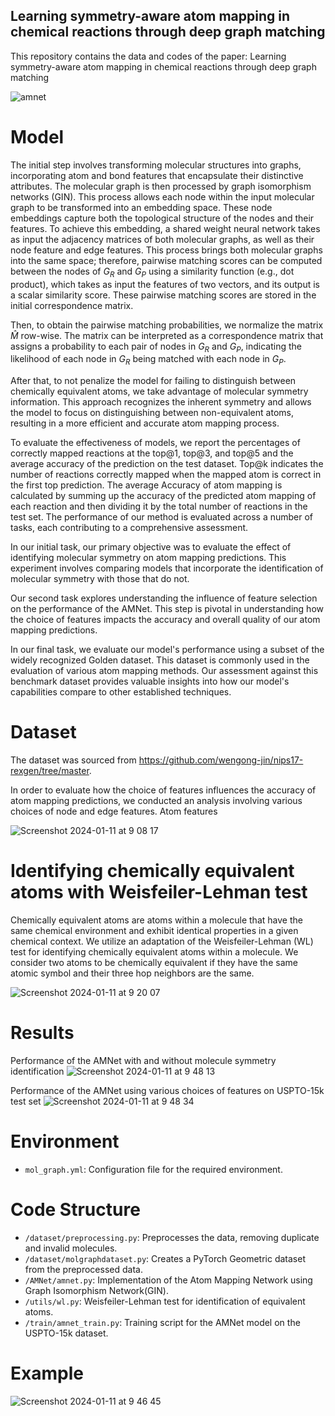 ## Learning symmetry-aware atom mapping in chemical reactions through deep graph matching
This repository contains the data and codes of the paper: Learning symmetry-aware atom mapping in chemical reactions through deep graph matching

![amnet](https://github.com/maryamastero/Atom-matching-network/assets/60658276/595e55c1-014f-428a-a177-e31fd760ba3c)


 # Model

The initial step involves transforming molecular structures into graphs, incorporating atom and bond features that encapsulate their distinctive attributes. The molecular graph is then processed by graph isomorphism networks (GIN). This process allows each node within the input molecular graph to be transformed into an embedding space. These node embeddings capture both the topological structure of the nodes and their features. To achieve this embedding, a shared weight neural network takes as input the adjacency matrices of both molecular graphs, as well as their node feature and edge features. This process brings both molecular graphs into the same space; therefore, pairwise matching scores can be computed between the nodes of ${G}_R$ and ${G}_P$ using a similarity function (e.g., dot product), which takes as input the features of two vectors, and its output is a scalar similarity score. These pairwise matching scores are stored in the initial correspondence matrix.

Then, to obtain the pairwise matching probabilities, we normalize the matrix $\hat{M}$ row-wise. The matrix can be interpreted as a correspondence matrix that assigns a probability to each pair of nodes in ${G}_R$ and ${G}_P$, indicating the likelihood of each node in ${G}_R$ being matched with each node in ${G}_P$.

After that, to not penalize the model for failing to distinguish between chemically equivalent atoms, we take advantage of molecular symmetry information. This approach recognizes the inherent symmetry and allows the model to focus on distinguishing between non-equivalent atoms, resulting in a more efficient and accurate atom mapping process.

To evaluate the effectiveness of models, we report the percentages of correctly mapped reactions at the top@1, top@3, and top@5 and the average accuracy of the prediction on the test dataset. Top@k indicates the number of reactions correctly mapped when the mapped atom is correct in the first top prediction. The average Accuracy of atom mapping is calculated by summing up the accuracy of the predicted atom mapping of each reaction and then dividing it by the total number of reactions in the test set. The performance of our method is evaluated across a number of tasks, each contributing to a comprehensive assessment.

In our initial task, our primary objective was to evaluate the effect of identifying molecular symmetry on atom mapping predictions. This experiment involves comparing models that incorporate the identification of molecular symmetry with those that do not. 

Our second task explores understanding the influence of feature selection on the performance of the AMNet. This step is pivotal in understanding how the choice of features impacts the accuracy and overall quality of our atom mapping predictions. 

In our final task, we evaluate our model's performance using a subset of the widely recognized Golden dataset. This dataset is commonly used in the evaluation of various atom mapping methods. Our assessment against this benchmark dataset provides valuable insights into how our model's capabilities compare to other established techniques.


 # Dataset
 The dataset was sourced from https://github.com/wengong-jin/nips17-rexgen/tree/master.

In order to evaluate how the choice of features influences the accuracy of atom mapping predictions, we conducted an analysis involving various choices of node and edge features.
Atom features

![Screenshot 2024-01-11 at 9 08 17](https://github.com/maryamastero/Atom-matching-network/assets/60658276/1c9db5df-0f23-445e-ab98-12b6b12de741)


# Identifying chemically equivalent atoms with Weisfeiler-Lehman test
Chemically equivalent atoms are atoms within a molecule that have the same chemical environment and exhibit identical properties in a given chemical context. We utilize an adaptation of the Weisfeiler-Lehman (WL) test for identifying chemically equivalent atoms within a molecule. We consider two atoms to be chemically equivalent if they have the same atomic symbol and their three hop neighbors are the same.

![Screenshot 2024-01-11 at 9 20 07](https://github.com/maryamastero/Atom-matching-network/assets/60658276/9d3ac4d0-7689-428f-a374-1b31b829184a)

 # Results
 Performance of the AMNet with and without molecule symmetry identification
![Screenshot 2024-01-11 at 9 48 13](https://github.com/maryamastero/Atom-matching-network/assets/60658276/1a685d06-1c9d-4dbd-8778-b6da7b278874)

Performance of the AMNet using various choices of features on USPTO-15k test set
![Screenshot 2024-01-11 at 9 48 34](https://github.com/maryamastero/Atom-matching-network/assets/60658276/e103277e-51c1-4986-ba8c-6a2a810b88c9)

# Environment
- `mol_graph.yml`: Configuration file for the required environment.


# Code Structure

- `/dataset/preprocessing.py`: Preprocesses the data, removing duplicate and invalid molecules.
- `/dataset/molgraphdataset.py`: Creates a PyTorch Geometric dataset from the preprocessed data.
- `/AMNet/amnet.py`: Implementation of the Atom Mapping Network using Graph Isomorphism Network(GIN).
- `/utils/wl.py`: Weisfeiler-Lehman test for identification of equivalent atoms.
- `/train/amnet_train.py`: Training script for the AMNet model on the USPTO-15k dataset.



# Example

![Screenshot 2024-01-11 at 9 46 45](https://github.com/maryamastero/Atom-matching-network/assets/60658276/e75dc85d-61a3-4035-b3c8-207d1f4c4886)

